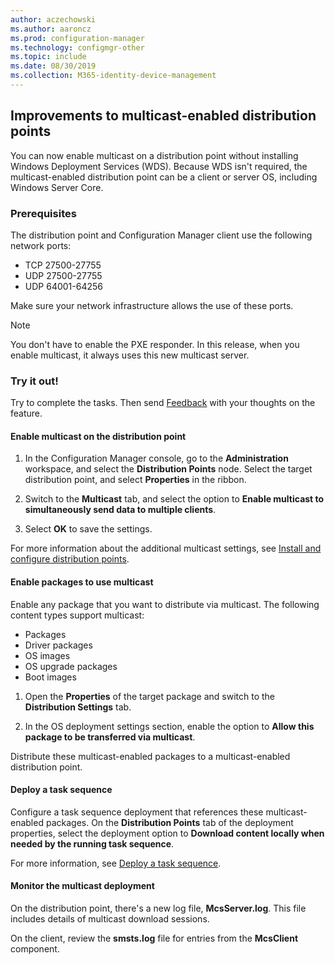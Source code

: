 ```yaml
---
author: aczechowski
ms.author: aaroncz
ms.prod: configuration-manager
ms.technology: configmgr-other
ms.topic: include
ms.date: 08/30/2019
ms.collection: M365-identity-device-management
---
```


## <a name="bkmk_multicast"></a> Improvements to multicast-enabled distribution points

<!--3785535-->

You can now enable multicast on a distribution point without installing Windows Deployment Services (WDS). Because WDS isn't required, the multicast-enabled distribution point can be a client or server OS, including Windows Server Core.

### Prerequisites

The distribution point and Configuration Manager client use the following network ports:

- TCP 27500-27755
- UDP 27500-27755
- UDP 64001-64256

Make sure your network infrastructure allows the use of these ports.

> [!NOTE]
> You don't have to enable the PXE responder. In this release, when you enable multicast, it always uses this new multicast server.

### Try it out!

Try to complete the tasks. Then send [Feedback](/sccm/core/understand/find-help#product-feedback) with your thoughts on the feature.

#### Enable multicast on the distribution point

1. In the Configuration Manager console, go to the **Administration** workspace, and select the **Distribution Points** node. Select the target distribution point, and select **Properties** in the ribbon.

1. Switch to the **Multicast** tab, and select the option to **Enable multicast to simultaneously send data to multiple clients**.

1. Select **OK** to save the settings.

For more information about the additional multicast settings, see [Install and configure distribution points](/sccm/core/servers/deploy/configure/install-and-configure-distribution-points#bkmk_config-multicast).

#### Enable packages to use multicast

Enable any package that you want to distribute via multicast. The following content types support multicast:

- Packages
- Driver packages
- OS images
- OS upgrade packages
- Boot images

1. Open the **Properties** of the target package and switch to the **Distribution Settings** tab.

1. In the OS deployment settings section, enable the option to **Allow this package to be transferred via multicast**.

Distribute these multicast-enabled packages to a multicast-enabled distribution point.

#### Deploy a task sequence

Configure a task sequence deployment that references these multicast-enabled packages. On the **Distribution Points** tab of the deployment properties, select the deployment option to **Download content locally when needed by the running task sequence**.

For more information, see [Deploy a task sequence](/sccm/osd/deploy-use/deploy-a-task-sequence).

#### Monitor the multicast deployment

On the distribution point, there's a new log file, **McsServer.log**. This file includes details of multicast download sessions.

On the client, review the **smsts.log** file for entries from the **McsClient** component.
